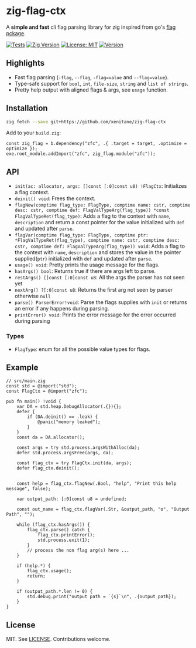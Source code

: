 # zig-flag-ctx

A **simple and fast** cli flag parsing library for zig inspired from go's [flag pckage](https://pkg.go.dev/flag).

[![Tests](https://github.com/xenitane/zig-flag/actions/workflows/main.yml/badge.svg)](https://github.com/xenitane/zig-flag/actions/workflows/main.yml)
[![Zig Version](https://img.shields.io/badge/Zig_Version-0.14.1-orange.svg?logo=zig)](README.md)
[![License: MIT](https://img.shields.io/badge/License-MIT-lightgrey.svg?logo=cachet)](LICENSE)
[![Version](https://img.shields.io/badge/zig--flag-v3.7.1-green)](https://github.com/xenitane/zig-flag/releases)

## Highlights

- Fast flag parsing (`-flag`, `--flag`, `-flag=value` and `--flag=value`).
- Type-safe support for `bool`, `int`, `file-size`, `string` and `list of strings`.
- Pretty help output with aligned flags & args, see `usage` function.

## Installation

```bash
zig fetch --save git+https://github.com/xenitane/zig-flag-ctx
```

Add to your `build.zig`:

```zig
const zig_flag = b.dependency("zfc", .{ .target = target, .optimize = optimize });
exe.root_module.addImport("zfc", zig_flag.module("zfc"));
```

## API

- `init(ac: allocator, args: []const [:0]const u8) !FlagCtx`: Initializes a flag context.
- `deinit() void`: Frees the context.
- `flagNew(comptime flag_type: FlagType, comptime name: cstr, comptime desc: cstr, comptime def: FlagValTypeArg(flag_type)) *const FlagValTypeRet(flag_type)`: Adds a flag to the context with `name`, `description` and return a const pointer for the value initialized with `def` and updated after `parse`.
- `flagVar(comptime flag_type: FlagType, comptime ptr: *FlagValTypeRet(flag_type), comptime name: cstr, comptime desc: cstr, comptime def: FlagValTypeArg(flag_type)) void`: Adds a flag to the context with `name`, `description` and stores the value in the pointer supplied(`ptr`) initialized with `def` and updated after `parse`.
- `usage() void`: Pretty prints the usage message for the flags.
- `hasArgs() bool`: Returns true if there are args left to parse.
- `restArgs() []const [:0]const u8`: All the args the parser has not seen yet
- `nextArg() ?[:0]const u8`: Returns the first arg not seen by parser otherwise `null`
- `parse() ParserError!void`: Parse the flags supplies with `init` or returns an error if any happens during parsing.
- `printError() void`: Prints the error message for the error occurred during parsing

### Types

- `FlagType`: enum for all the possible value types for flags.

## Example

```zig
// src/main.zig
const std = @import("std");
const FlagCtx = @import("zfc");

pub fn main() !void {
    var DA = std.heap.DebugAllocator(.{}){};
    defer {
        if (DA.deinit() == .leak) {
            @panic("memory leaked");
        }
    }
    const da = DA.allocator();

    const args = try std.process.argsWithAlloc(da);
    defer std.process.argsFree(args, da);

    const flag_ctx = try FlagCtx.init(da, args);
    defer flag_ctx.deinit();

    
    const help = flag_ctx.flagNew(.Bool, "help", "Print this help message", false);

    var output_path: [:0]const u8 = undefined;

    const out_name = flag_ctx.flagVar(.Str, &output_path, "o", "Output Path", "");

    while (flag_ctx.hasArgs()) {
        flag_ctx.parse() catch {
            flag_ctx.printError();
            std.process.exit(1);
        }
        // process the non flag arg(s) here ...
    }

    if (help.*) {
        flag_ctx.usage();
        return;
    }

    if (output_path.*.len != 0) {
        std.debug.print("output path = `{s}`\n", .{output_path});
    }
}

```

## License

MIT. See [LICENSE](license). Contributions welcome.
